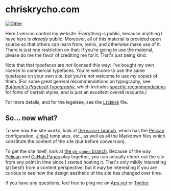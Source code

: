 chriskrycho.com
===============

[![Gitter](https://badges.gitter.im/Join%20Chat.svg)](https://gitter.im/chriskrycho/chriskrycho.com?utm_source=badge&utm_medium=badge&utm_campaign=pr-badge)

Here I version control my website. Everything is public, because anything I have
here is *already* public. Moreover, all of this material is provided open source
so that others can learn from, remix, and otherwise make use of it. There is
just one restriction on that: if you're going to use the material, please do me
the favor of crediting me for it. That's just being kind.

Note that that typefaces are *not* licensed this way: I've bought my own license
to commercial typefaces. You're welcome to use the same typefaces on your own
site, but you're not welcome to use *my copies* of them. (For some great general
recommendations on typography, see [_Butterick's Practical Typography_], which
includes [specific recommendations] for fonts of certain styles, and is just an
excellent overall resource.)

[_Butterick's Practical Typography_]: http://practicaltypography.com
[specific recommendations]: http://practicaltypography.com/font-recommendations.html

For more details, and for the legalese, see the [`LICENSE`] file.

[`LICENSE`]: https://github.com/chriskrycho/chriskrycho.com/blob/master/LICENSE.md

So... now what?
---------------

To see how the site *works*, look at [the `master` branch], which has the
[Pelican] configuration, [Jinja2] templates, etc., as well as all the Markdown
files which constitute the content of the site (but before conversion).

[Pelican]: http://docs.getpelican.com/en/3.5.0/
[Jinja2]: http://jinja.pocoo.org
[the `master` branch]: https://github.com/chriskrycho/chriskrycho.com/tree/master

To get the site itself, look at [the `gh-pages` branch]. Because of the way
[Pelican] and [GitHub Pages] play together, you can actually check out the site
from any point in time since I started hosting it. That's only mildly
interesting (at best!) from a content perspective, but it may be interesting if
you are curious to see how the design aesthetic of the site has changed over
time.

[the `gh-pages` branch]: https://github.com/chriskrycho/chriskrycho.com/tree/gh-pages
[GitHub Pages]: https://pages.github.com

If you have any questions, feel free to ping me on [App.net] or [Twitter].

[App.net]: https://alpha.app.net/chriskrych
[Twitter]: https://www.twitter.com/chriskrycho
